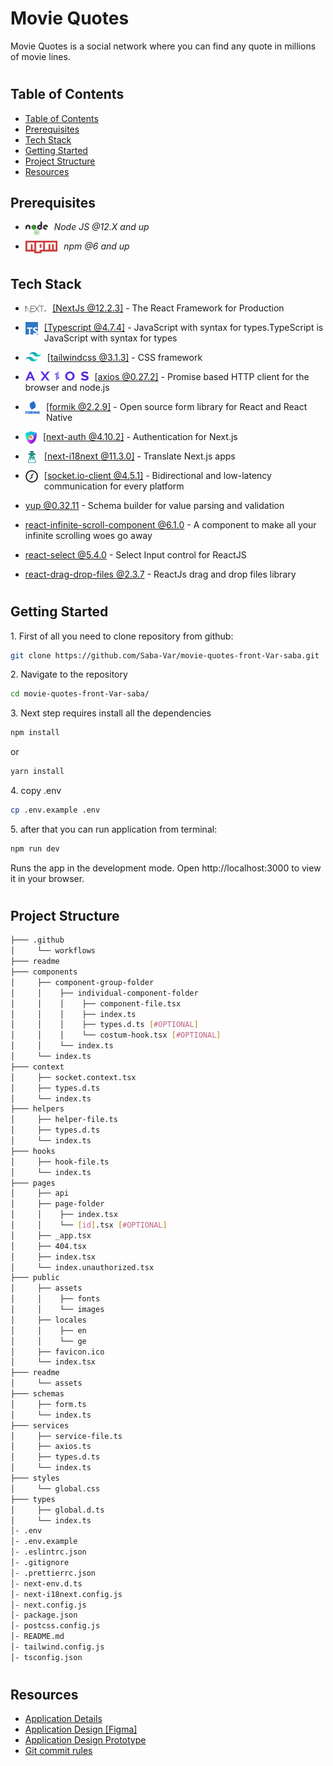 <h1>Movie Quotes</h1>

Movie Quotes is a social network where you can find any quote in millions of movie lines.

#

## Table of Contents

- [Table of Contents](#table-of-contents)
- [Prerequisites](#prerequisites)
- [Tech Stack](#tech-stack)
- [Getting Started](#getting-started)
- [Project Structure](#project-structure)
- [Resources](#resources)

## Prerequisites

- <img style="padding-right:10px;" align="left"  src="readme/assets/NodeJs.png"   height="22"/> <p>_Node JS @12.X and up_</p>
- <img style="padding-right:10px;" align="left"  src="readme/assets/Npm.png"   height="20"/> <p>_npm @6 and up_</p>

#

## Tech Stack

- <img style="padding-right:10px;" align="left"  src="readme/assets/NextJs.png"   height="20"/> <p><a href="https://nextjs.org/" target="_blank">[NextJs @12.2.3]</a> - The React Framework for Production<p/>

- <img style="padding-right:10px;" align="left"  src="readme/assets/Typescript.png"   height="20"/> <p><a href="https://www.typescriptlang.org/" target="_blank">[Typescript @4.7.4]</a> - JavaScript with syntax for types.TypeScript is JavaScript with syntax for types<p/>

- <img style="padding-right:10px;" align="left"  src="readme/assets/TailwindLogo.png"   height="15"/> <p><a href="https://tailwindcss.com/" target="_blank">[tailwindcss @3.1.3]</a> - CSS framework<p/>

- <img style="padding-right:10px;" align="left"  src="readme/assets/Axios.png"   height="15"/> <p><a href="https://axios-http.com/" target="_blank">[axios @0.27.2]</a> - Promise based HTTP client for the browser and node.js<p/>

- <img style="padding-right:10px;" align="left"  src="readme/assets/Formik.png"   height="20"/> <p><a href="https://formik.org/" target="_blank">[formik @2.2.9]</a> - Open source form library for React and React Native<p/>

- <img style="padding-right:10px;" align="left"  src="readme/assets/Next-Auth.png"   height="20"/> <p><a href="https://next-auth.js.org/" target="_blank">[next-auth @4.10.2]</a> - Authentication for Next.js<p/>

- <img style="padding-right:10px;" align="left"  src="readme/assets/i18next.png"   height="20"/> <p><a href="https://www.npmjs.com/package/next-i18next" target="_blank">[next-i18next @11.3.0]</a> - Translate Next.js apps<p/>

- <img style="padding-right:10px;" align="left"  src="readme/assets/Socket-Io-Client.png"   height="20"/> <p><a href="https://socket.io/" target="_blank">[socket.io-client @4.5.1]</a> - Bidirectional and low-latency communication for every platform<p/>

- <p><a href="https://www.npmjs.com/package/yup" target="_blank">yup @0.32.11</a> - Schema builder for value parsing and validation<p/>

- <p><a href="https://www.npmjs.com/package/react-infinite-scroll-component" target="_blank">react-infinite-scroll-component @6.1.0</a> - A component to make all your infinite scrolling woes go away<p/>

- <p><a href="https://react-select.com/home" target="_blank">react-select @5.4.0</a> - Select Input control for ReactJS<p/>

- <p><a href="https://www.npmjs.com/package/react-drag-drop-files" target="_blank">react-drag-drop-files @2.3.7</a> - ReactJs drag and drop files library<p/>

#

## Getting Started

1\. First of all you need to clone repository from github:

```sh
git clone https://github.com/Saba-Var/movie-quotes-front-Var-saba.git
```

2\. Navigate to the repository

```sh
cd movie-quotes-front-Var-saba/
```

3\. Next step requires install all the dependencies

```sh
npm install
```

or

```sh
yarn install
```

4\. copy .env

```sh
cp .env.example .env
```

5\. after that you can run application from terminal:

```sh
npm run dev
```

Runs the app in the development mode. Open http://localhost:3000 to view it in your browser.

#

## Project Structure

```bash
├─── .github
│     └── workflows
├─── readme
├─── components
│     ├── component-group-folder
│     │    ├── individual-component-folder
│     │    │    ├── component-file.tsx
│     │    │    ├── index.ts
│     │    │    ├── types.d.ts [#OPTIONAL]
│     │    │    └── costum-hook.tsx [#OPTIONAL]
│     │    └── index.ts
│     └── index.ts
├─── context
│     ├── socket.context.tsx
│     ├── types.d.ts
│     └── index.ts
├─── helpers
│     ├── helper-file.ts
│     ├── types.d.ts
│     └── index.ts
├─── hooks
│     ├── hook-file.ts
│     └── index.ts
├─── pages
│     ├── api
│     ├── page-folder
│     │    ├── index.tsx
│     │    └── [id].tsx [#OPTIONAL]
│     ├── _app.tsx
│     ├── 404.tsx
│     ├── index.tsx
│     └── index.unauthorized.tsx
├─── public
│     ├── assets
│     │    ├── fonts
│     │    └── images
│     ├── locales
│     │    ├── en
│     │    └── ge
│     ├── favicon.ico
│     └── index.tsx
├─── readme
│     └── assets
├─── schemas
│     ├── form.ts
│     └── index.ts
├─── services
│     ├── service-file.ts
│     ├── axios.ts
│     ├── types.d.ts
│     └── index.ts
├─── styles
│     └── global.css
├─── types
│     ├── global.d.ts
│     └── index.ts
│- .env
│- .env.example
│- .eslintrc.json
│- .gitignore
│- .prettierrc.json
│- next-env.d.ts
│- next-i18next.config.js
│- next.config.js
│- package.json
│- postcss.config.js
│- README.md
│- tailwind.config.js
│- tsconfig.json


```

#

## Resources

- [Application Details](https://redberry.gitbook.io/assignment-iv-movie-quotes-1/)
- [Application Design [Figma]](https://www.figma.com/file/5uMXCg3itJwpzh9cVIK3hA/Movie-Quotes-Bootcamp-assignment?node-id=0%3A1)
- [Application Design Prototype](https://www.figma.com/proto/5uMXCg3itJwpzh9cVIK3hA/Movie-Quotes-Bootcamp-assignment?node-id=0%3A1&scaling=scale-down&page-id=0%3A1&starting-point-node-id=337%3A29589&show-proto-sidebar=1)
- [Git commit rules](https://redberry.gitbook.io/resources/git-is-semantikuri-komitebi)
